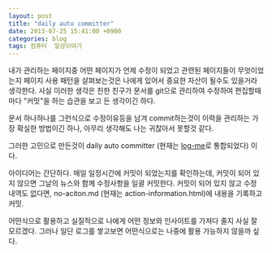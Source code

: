 ```yaml
---
layout: post
title: "daily auto committer"
date: 2013-07-25 15:41:00 +0900
categories: blog
tags: 컴퓨터  일상이야기
---
```


내가 관리하는 페이지중 어떤 페이지가 언제 수정이 되었고 관련된 페이지들이 무엇이었는지 페이지 사용 패턴을 살펴보는것은 나에게 있어서 중요한 자산이 될수도 있을거라 생각한다. 사실 이러한 생각은 친한 친구가 문서를 git으로 관리하여 수정하여 편집할때마다 "커밋"을 하는 습관을 보고 든 생각이긴 하다.

문서 하나하나를 그런식으로 수정이유등을 남겨 commit하는것이 이력을 관리하는 가장 확실한 방법이긴 하나, 아무리 생각해도 나는 귀찮아서 못할것 같다.

그러한 고민으로 만든것이 daily auto committer (현재는 [log-me](https://github.com/poksion/log-me)로 통합되었다) 이다.

아이디어는 간단하다. 매일 일정시간에 커밋이 되었는지를 확인하는데, 커밋이 되어 있지 않으면 그날의 뉴스와 함께 수정사항을 일괄 커밋한다. 커밋이 되어 있지 않고 수정 내역도 없다면, no-aciton.md (현재는 action-information.html)에 내용을 기록하고 커밋.

어떤식으로 활용하고 실질적으로 나에게 어떤 정보와 인사이트를 가져다 줄지 사실 잘 모르겠다. 그러나 일단 로그를 쌓고보면 어떤식으로는 나중에 활용 가능하지 않을까 싶다.


